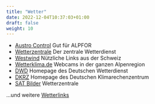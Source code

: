```yaml
---
title: "Wetter"
date: 2022-12-04T10:37:03+01:00
draft: false
weight: 10
---
```


- [Austro Control](http://www.austrocontrol.at) Gut für ALPFOR
- [Wetterzentrale](http://wetterzentrale.de/) Der zentrale Wetterdienst
- [Westwind](http://westwind.ch/) Nützliche Links aus der Schweiz
- [Wetterklima.de](http://wetterklima.de) Webcams in der ganzen Alpenregion
- [DWD](http://www.dwd.de) Homepage des Deutschen Wetterdienst
- [DKRZ](http://www.dkrz.de) Homepage des Deutschen Klimarechenzentrum
- [SAT Bilder](http://www.wetterzentrale.de/topkarten/) Wetterzentrale

...und weitere [Wetterlinks](http://sfzkdf.de/pages.php/Linkliste/Wetter)
